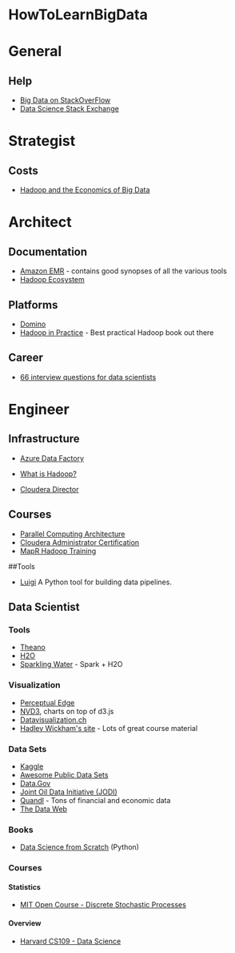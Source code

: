 # HowToLearnBigData

# General

## Help

* <a href="http://stackoverflow.com/questions/tagged/bigdata">Big Data on StackOverFlow</a>
* <a href="http://datascience.stackexchange.com/">Data Science Stack Exchange</a>

# Strategist

## Costs

* <a href="http://pivotal.io/big-data/hadoop/hadoop-and-economics-of-big-data">Hadoop and the Economics of Big Data</a>


# Architect

## Documentation

* <a href="http://docs.aws.amazon.com/ElasticMapReduce/latest/DeveloperGuide/emr-what-is-emr.html">Amazon EMR</a> - contains good synopses of all the various tools
* <a href="http://hadoopecosystemtable.github.io/">Hadoop Ecosystem</a>

## Platforms

* <a href="https://www.dominodatalab.com/">Domino</a>
* <a href="http://www.amazon.com/Hadoop-Practice-Alex-Holmes/dp/1617292222/ref=pd_sim_14_5?ie=UTF8&refRID=0ASY1WE305KEAFTX33KJ&dpSrc=sims&dpST=_AC_UL320_SR256%2C320_">Hadoop in Practice</a> - Best practical Hadoop book out there

## Career

* <a href="http://www.datasciencecentral.com/profiles/blogs/66-job-interview-questions-for-data-scientists">66 interview questions for data scientists</a>



# Engineer

## Infrastructure

* <a href='https://azure.microsoft.com/en-us/documentation/articles/data-factory-introduction/'>Azure Data Factory</a>
* <a href='http://hortonworks.com/hadoop/'>What is Hadoop?</a>

* <a href='http://www.cloudera.com/content/cloudera/en/downloads/cloudera-director/1-5-0.html'>Cloudera Director</a>

## Courses

* <a href="http://15418.courses.cs.cmu.edu/spring2015/">Parallel Computing Architecture</a>
* <a href="http://cloudera.com/content/cloudera/en/training/courses/administrator-training.html">Cloudera Administrator Certification</a>
* <a href="https://www.mapr.com/services/mapr-academy/training-videos">MapR Hadoop Training</a>

##Tools

* <a href="https://github.com/spotify/luigi">Luigi</a> A Python tool for building data pipelines.

## Data Scientist

### Tools

* <a href="http://deeplearning.net/software/theano/">Theano</a>
* <a href="http://h2o.ai/">H2O</a>
* <a href="https://github.com/h2oai/sparkling-water">Sparkling Water</a> - Spark + H2O

### Visualization

* <a href="http://www.perceptualedge.com/about.php">Perceptual Edge</a>
* <a href="http://nvd3.org/">NVD3</a>, charts on top of d3.js
* <a href="http://selection.datavisualization.ch/">Datavisualization.ch</a>
* <A href="http://had.co.nz/">Hadley Wickham's site</a> - Lots of great course material

### Data Sets

* <a href="https://www.kaggle.com/">Kaggle</a>
* <a href="https://github.com/caesar0301/awesome-public-datasets">Awesome Public Data Sets</a>
* <a href="http://www.data.gov/">Data.Gov</a>
* <a href="https://www.jodidata.org/oil/database/data-downloads.aspx">Joint Oil Data Initiative (JODI)</a>
* <a href="https://www.quandl.com/">Quandl</a> - Tons of financial and economic data
* <a href="http://thedataweb.rm.census.gov/index.html">The Data Web</a>

### Books

* <a href="http://www.amazon.com/Data-Science-Scratch-Principles-Python/dp/149190142X/ref=pd_sim_14_4?ie=UTF8&refRID=0XJAP80SPYRBABVCTXB9&dpSrc=sims&dpST=_AC_UL160_SR122%2C160_">Data Science from Scratch</a> (Python)

### Courses

#### Statistics
* <a href="http://ocw.mit.edu/courses/electrical-engineering-and-computer-science/6-262-discrete-stochastic-processes-spring-2011/">MIT Open Course - Discrete Stochastic Processes</a>

#### Overview

* <a href="http://cs109.github.io/2015/">Harvard CS109 - Data Science</a>

